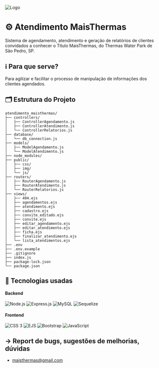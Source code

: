 ![Logo](https://atendimento-maisthermas.onrender.com/img/maisThermas.png)

# ⚙️ Atendimento MaisThermas
Sistema de agendamento, atendimento e geração de relatórios de clientes convidados a conhecer o Título MaisThermas, do Thermas Water Park de São Pedro, SP.

## ℹ️ Para que serve?
Para agilizar e facilitar o processo de manipulação de informações dos clientes agendados.
## 🗂️ Estrutura do Projeto
```
atendimento_maisthermas/
├── controllers/
│   ├── ControllerAgendamento.js
│   ├── ControllerAtendimento.js
│   └── ControllerRelatorios.js
├── database/
│   └── db_connection.js
├── models/
│   ├── ModelAgendamento.js
│   └── ModelAtendimento.js
├── node_modules/
├── public/
│   ├── css/
│   ├── img/
│   └── js/
├── routers/
│   ├── RouterAgendamento.js
│   ├── RouterAtendimento.js
│   └── RouterRelatorios.js
├── views/
│   ├── 404.ejs
│   ├── agendamentos.ejs
│   ├── atendimento.ejs
│   ├── cadastro.ejs
│   ├── convite_editado.ejs
│   ├── convite.ejs
│   ├── editar_agendamento.ejs
│   ├── editar_atendimento.ejs
│   ├── ficha.ejs
│   ├── finalizar_atendimento.ejs
│   └── lista_atendimentos.ejs
├── .env
├── .env.example
├── .gitignore
├── index.js
├── package-lock.json
└── package.json
``` 
## 🧩 Tecnologias usadas

#### Backend  
![Node.js](https://img.shields.io/badge/Node.js-339933?style=flat&logo=nodedotjs&logoColor=white)
![Express.js](https://img.shields.io/badge/Express.js-000000?style=flat&logo=express&logoColor=white)
![MySQL](https://img.shields.io/badge/MySQL-4479A1?style=flat&logo=mysql&logoColor=white)
![Sequelize](https://img.shields.io/badge/Sequelize-52B0E7?style=flat&logo=sequelize&logoColor=white)

#### Frontend 
![CSS 3](https://img.shields.io/badge/CSS3-1572B6?style=flat&logo=css3&logoColor=white)
![EJS](https://img.shields.io/badge/EJS-F7DF1E?style=flat&logo=javascript&logoColor=black)
![Bootstrap](https://img.shields.io/badge/Bootstrap-7952B3?style=flat&logo=bootstrap&logoColor=white)
![JavaScript](https://img.shields.io/badge/JavaScript-F7DF1E?style=flat&logo=javascript&logoColor=black)


## → Report de bugs, sugestões de melhorias, dúvidas
- maisthermas@gmail.com

